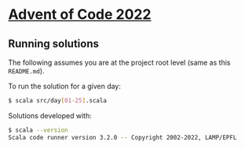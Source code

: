 # [Advent of Code 2022](https://adventofcode.com/2022)

## Running solutions

The following assumes you are at the project root level (same as this `README.md`).

To run the solution for a given day:

```bash
$ scala src/day[01-25].scala
```

Solutions developed with:

```bash
$ scala --version
Scala code runner version 3.2.0 -- Copyright 2002-2022, LAMP/EPFL
```
